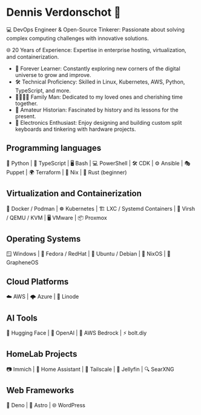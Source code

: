 # Dennis Verdonschot 👋

💻 DevOps Engineer & Open-Source Tinkerer: Passionate about solving complex computing challenges with innovative solutions.

🌐 20 Years of Experience: Expertise in enterprise hosting, virtualization, and containerization.

* 🚀 Forever Learner: Constantly exploring new corners of the digital universe to grow and improve.
* 🛠️ Technical Proficiency: Skilled in Linux, Kubernetes, AWS, Python, TypeScript, and more.
* 👨‍👩‍👧‍👦 Family Man: Dedicated to my loved ones and cherishing time together.
* 📜 Amateur Historian: Fascinated by history and its lessons for the present.
* 🔧 Electronics Enthusiast: Enjoy designing and building custom split keyboards and tinkering with hardware projects.

## Programming languages

🐍 Python | 📜 TypeScript | 🖥️ Bash | 💻 PowerShell | 🛠️ CDK | ⚙️ Ansible | 🎭 Puppet | 🌍 Terraform | 🧩 Nix | 🦀 Rust (beginner)

## Virtualization and Containerization

🐳 Docker / Podman | ☸️ Kubernetes | 🏗️ LXC / Systemd Containers | 🔧 Virsh / QEMU / KVM | 🖥️ VMware | 📦 Proxmox

## Operating Systems

🪟 Windows | 🐧 Fedora / RedHat | 🧡 Ubuntu / Debian | 🧩 NixOS | 📱 GrapheneOS

## Cloud Platforms

☁️ AWS | 🌩️ Azure | 🚀 Linode

## AI Tools

🤗 Hugging Face | 🤖 OpenAI | 🌌 AWS Bedrock | ⚡ bolt.diy

## HomeLab Projects

📷 Immich | 🏡 Home Assistant | 🔗 Tailscale | 🎥 Jellyfin | 🔍 SearXNG

## Web Frameworks

🦕 Deno | 🌌 Astro | 🌐 WordPress

